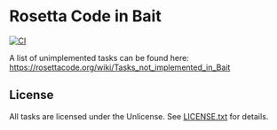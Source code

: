 # Rosetta Code in Bait
[![CI][ci-badge]][gh-actions]

A list of unimplemented tasks can be found here: https://rosettacode.org/wiki/Tasks_not_implemented_in_Bait


## License
All tasks are licensed under the Unlicense. See [LICENSE.txt](./LICENSE.txt) for details.


<!-- links -->
[ci-badge]: https://github.com/bait-lang/rosetta-bait/actions/workflows/ci.yml/badge.svg?branch=main
[gh-actions]: https://github.com/bait-lang/rosetta-bait/actions/workflows/ci.yml
